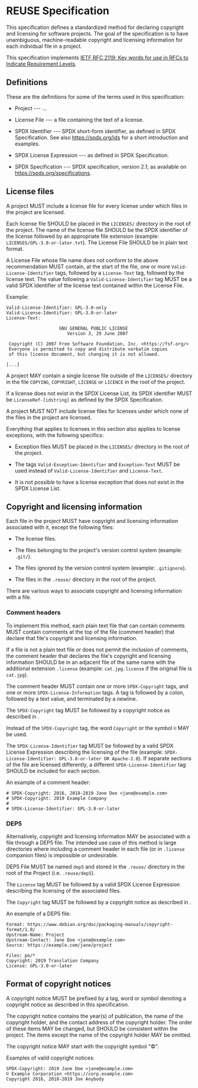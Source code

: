<!--
SPDX-Copyright: 2019 Free Software Foundation Europe e.V.

SPDX-License-Identifier: CC-BY-SA-4.0
-->

# REUSE Specification

This specification defines a standardized method for declaring copyright and
licensing for software projects. The goal of the specification is to have
unambiguous, machine-readable copyright and licensing information for each
individual file in a project.

This specification implements [IETF RFC 2119: Key words for use in RFCs to
Indicate Requirement Levels](https://tools.ietf.org/html/rfc2119).

## Definitions

These are the definitions for some of the terms used in this specification:

- Project --- ...

- License File --- a file containing the text of a license.

- SPDX Identifier --- SPDX short-form identifier, as defined in SPDX
  Specification. See also <https://spdx.org/ids> for a short introduction and
  examples.

- SPDX License Expression --- as defined in SPDX Specification.

- SPDX Specification --- SPDX specification, version 2.1; as available on
  <https://spdx.org/specifications>.

<!-- DEP5 -->

## License files

A project MUST include a license file for every license under which files in the
project are licensed.

Each license file SHOULD be placed in the `LICENSES/` directory in the root of
the project. The name of the license file SHOULD be the SPDX identifier of the
license followed by an appropriate file extension (example:
`LICENSES/GPL-3.0-or-later.txt`). The License File SHOULD be in plain text
format.

<!-- FIXME: Rephrase "above recommendation". Maybe use paragraph numbers? -->

A License File whose file name does not conform to the above recommendation MUST
contain, at the start of the file, one or more `Valid-License-Identifier` tags,
followed by a `License-Text` tag, followed by the license text. The value
following a `Valid-License-Identifier` tag MUST be a valid SPDX Identifier of
the license text contained within the License File.

Example:

```
Valid-License-Identifier: GPL-3.0-only
Valid-License-Identifier: GPL-3.0-or-later
License-Text:

                    GNU GENERAL PUBLIC LICENSE
                       Version 3, 29 June 2007

 Copyright (C) 2007 Free Software Foundation, Inc. <https://fsf.org/>
 Everyone is permitted to copy and distribute verbatim copies
 of this license document, but changing it is not allowed.

[...]
```

A project MAY contain a single license file outside of the `LICENSES/` directory
in the file `COPYING`, `COPYRIGHT`, `LICENSE` or `LICENCE` in the root of the
project.

If a license does not exist in the SPDX License List, its SPDX identifier
MUST be `LicenseRef-[idstring]` as defined by the SPDX Specification.

A project MUST NOT include license files for licenses under which none of the
files in the project are licensed.

Everything that applies to licenses in this section also applies to license
exceptions, with the following specifics:

- Exception files MUST be placed in the `LICENSES/` directory in the root of the
  project.

- The tags `Valid-Exception-Identifier` and `Exception-Text` MUST be used
  instead of `Valid-License-Identifier` and `License-Text`.

- It is not possible to have a license exception that does not exist in the SPDX
  License List.

<!-- TODO: Change "copyright and licensing information" to something shorter?
Shorten it to CALI? -->

## Copyright and licensing information

Each file in the project MUST have copyright and licensing information
associated with it, except the following files:

- The license files.

- The files belonging to the project's version control system (example:
  `.git/`).

- The files ignored by the version control system (example: `.gitignore`).

- The files in the `.reuse/` directory in the root of the project.

<!-- TODO: The files inside of a git submodule -->

There are various ways to associate copyright and licensing information with a
file.

### Comment headers

To implement this method, each plain text file that can contain comments MUST
contain comments at the top of the file (comment header) that declare that
file's copyright and licensing information.

If a file is not a plain text file or does not permit the inclusion of
comments, the comment header that declares the file's copyright and licensing
information SHOULD be in an adjacent file of the same name with the
additional extension `.license` (example: `cat.jpg.license` if the original
file is `cat.jpg`).

The comment header MUST contain one or more `SPDX-Copyright` tags, and one or
more `SPDX-License-Information` tags. A tag is followed by a colon, followed by
a text value, and terminated by a newline.

The `SPDX-Copyright` tag MUST be followed by a copyright notice as described
in <!-- FIXME: Refer to an internal section -->.

Instead of the `SPDX-Copyright` tag, the word `Copyright` or the symbol `©` MAY
be used.

The `SPDX-License-Identifier` tag MUST be followed by a valid SPDX License
Expression describing the licensing of the file (example:
`SPDX-License-Identifier: GPL-3.0-or-later OR Apache-2.0`). If separate sections
of the file are licensed differently, a different `SPDX-License-Identifier` tag
SHOULD be included for each section.

An example of a comment header:

```
# SPDX-Copyright: 2016, 2018-2019 Jane Doe <jane@example.com>
# SPDX-Copyright: 2019 Example Company
#
# SPDX-License-Identifier: GPL-3.0-or-later
```

### DEP5

Alternatively, copyright and licensing information MAY be associated with a
file through a DEP5 file. The intended use case of this method is large
directories where including a comment header in each file (or in `.license`
companion files) is impossible or undesirable.

DEP5 File MUST be named `dep5` and stored in the `.reuse/` directory in the root
of the Project (i.e. `.reuse/dep5`).

<!-- TODO: How to do multiple licenses without AND and OR. -->

The `License` tag MUST be followed by a valid SPDX License Expression describing
the licensing of the associated files.

The `Copyright` tag MUST be followed by a copyright notice as described in <!--
FIXME: Refer to an internal section -->.

An example of a DEP5 file:

```
Format: https://www.debian.org/doc/packaging-manuals/copyright-format/1.0/
Upstream-Name: Project
Upstream-Contact: Jane Doe <jane@example.com>
Source: https://example.com/jane/project

Files: po/*
Copyright: 2019 Translation Company
License: GPL-3.0-or-later
```

## Format of copyright notices

A copyright notice MUST be prefixed by a tag, word or symbol denoting a
copyright notice as described in this specification.

The copyright notice contains the year(s) of publication, the name of the
copyright holder, and the contact address of the copyright holder. The order of
these items MAY be changed, but SHOULD be consistent within the project. The
items except the name of the copyright holder MAY be omitted.

The copyright notice MAY start with the copyright symbol "©".

Examples of valid copyright notices:

```
SPDX-Copyright: 2019 Jane Doe <jane@example.com>
© Example Corporation <https://corp.example.com>
Copyright 2016, 2018-2019 Joe Anybody
```
